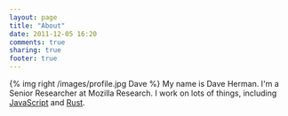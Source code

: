 ```yaml
---
layout: page
title: "About"
date: 2011-12-05 16:20
comments: true
sharing: true
footer: true
---
```


{% img right /images/profile.jpg Dave %}
My name is Dave Herman.
I'm a Senior Researcher at Mozilla Research.
I work on lots of things, including
[JavaScript](http://www.ecma-international.org/memento/TC39-TG1.htm)
and [Rust](http://www.rust-lang.org).
